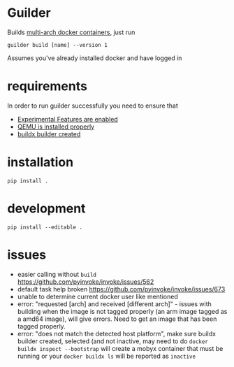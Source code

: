 # Guilder
Builds [multi-arch docker containers], just run 
```
guilder build [name] --version 1
```
Assumes you've already installed docker and have logged in

# requirements
In order to run guilder successfully you need to ensure that
- [Experimental Features are enabled]
- [QEMU is installed properly]
- [buildx builder created]

# installation

```
pip install .
```

# development

```
pip install --editable .
```

# issues
- easier calling without `build` https://github.com/pyinvoke/invoke/issues/562
- default task help broken https://github.com/pyinvoke/invoke/issues/673
- unable to determine current docker user like mentioned
- error: "requested \[arch\] and received \[different arch\]" - issues with building when the image is not tagged properly (an arm image tagged as a amd64 image), will give errors. Need to get an image that has been tagged properly.
- error: "does not match the detected host platform", make sure buildx builder created, selected (and not inactive, may need to do `docker buildx inspect --bootstrap` will create a mobyx container that must be running or your `docker buildx ls` will be reported as `inactive`

[Experimental Features are enabled]: ./readme/experimental.md
[QEMU is installed properly]: ./readme/qemu.md
[multi-arch docker containers]: https://docs.docker.com/buildx/working-with-buildx/#build-multi-platform-images
[buildx builder created]: ./readme/buildx.md
